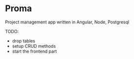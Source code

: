 # Proma

Project management app written in Angular, Node, Postgresql

TODO:

- drop tables
- setup CRUD methods
- start the frontend part
